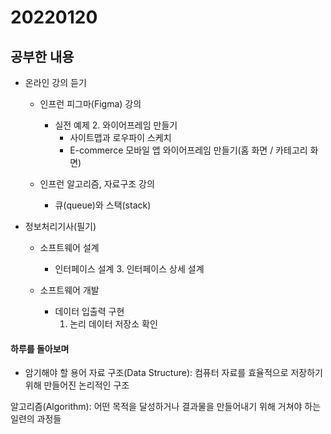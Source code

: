 # 20220120

## 공부한 내용
+ 온라인 강의 듣기
  - 인프런 피그마(Figma) 강의
    * 실전 예제 2. 와이어프레임 만들기
      + 사이트맵과 로우파이 스케치
      + E-commerce 모바일 앱 와이어프레임 만들기(홈 화면 / 카테고리 화면)
    
  - 인프런 알고리즘, 자료구조 강의
    * 큐(queue)와 스택(stack)
      
+ 정보처리기사(필기)
  - 소프트웨어 설계
    * 인터페이스 설계
      3. 인터페이스 상세 설계

  - 소프트웨어 개발
    * 데이터 입출력 구현
      1. 논리 데이터 저장소 확인

#### 하루를 돌아보며
* 암기해야 할 용어
자료 구조(Data Structure): 컴퓨터 자료를 효율적으로 저장하기 위해 만들어진 논리적인 구조

알고리즘(Algorithm): 어떤 목적을 달성하거나 결과물을 만들어내기 위해 거쳐야 하는 일련의 과정들
